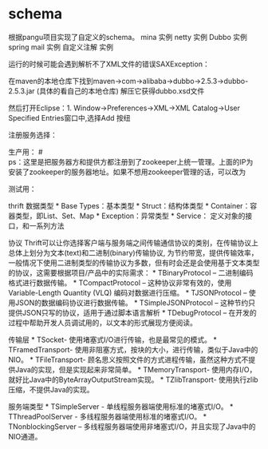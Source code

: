 # schema

根据pangu项目实现了自定义的schema。
mina 实例
netty 实例
Dubbo 实例
spring mail 实例
自定义注解 实例

运行的时候可能会遇到解析不了XML文件的错误SAXException：

在maven的本地仓库下找到maven->com->alibaba->dubbo->2.5.3->dubbo-2.5.3.jar (具体的看自己的本地仓库) 解压它获得dubbo.xsd文件

然后打开Eclipse：1. Window->Preferences->XML->XML Catalog->User Specified Entries窗口中,选择Add 按纽

注册服务选择：

生产用：
#<!--dubbo:registry  protocol="zookeeper" address="172.17.0.119:2181,172.17.0.120:2181,172.17.0.121:2181,172.17.0.122:2181,172.17.0.123:2181" -->  
 ps：这里是把服务器方和提供方都注册到了zookeeper上统一管理。上面的IP为安装了zookeeper的服务器地址。如果不想用zookeeper管理的话，可以改为
 <!-- 使用multicast广播注册中心暴露发现服务地址 -->  
 测试用：<!--dubbo:registry address="multicast://224.5.6.7:1234" --> 


thrift
 数据类型
     * Base Types：基本类型
     * Struct：结构体类型
     * Container：容器类型，即List、Set、Map
     * Exception：异常类型
     * Service： 定义对象的接口，和一系列方法

协议
  Thrift可以让你选择客户端与服务端之间传输通信协议的类别，在传输协议上总体上划分为文本(text)和二进制(binary)传输协议, 为节约带宽，提供传输效率，一般情况下使用二进制类型的传输协议为多数，但有时会还是会使用基于文本类型的协议，这需要根据项目/产品中的实际需求：
    * TBinaryProtocol – 二进制编码格式进行数据传输。
    * TCompactProtocol – 这种协议非常有效的，使用Variable-Length Quantity (VLQ) 编码对数据进行压缩。
    * TJSONProtocol – 使用JSON的数据编码协议进行数据传输。
    * TSimpleJSONProtocol – 这种节约只提供JSON只写的协议，适用于通过脚本语言解析
    * TDebugProtocol – 在开发的过程中帮助开发人员调试用的，以文本的形式展现方便阅读。

传输层
    * TSocket- 使用堵塞式I/O进行传输，也是最常见的模式。
    * TFramedTransport- 使用非阻塞方式，按块的大小，进行传输，类似于Java中的NIO。
    * TFileTransport- 顾名思义按照文件的方式进程传输，虽然这种方式不提供Java的实现，但是实现起来非常简单。
    * TMemoryTransport- 使用内存I/O，就好比Java中的ByteArrayOutputStream实现。
    * TZlibTransport- 使用执行zlib压缩，不提供Java的实现。

服务端类型
    * TSimpleServer -  单线程服务器端使用标准的堵塞式I/O。
    * TThreadPoolServer -  多线程服务器端使用标准的堵塞式I/O。
    * TNonblockingServer – 多线程服务器端使用非堵塞式I/O，并且实现了Java中的NIO通道。




